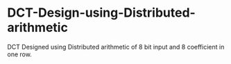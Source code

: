 # DCT-Design-using-Distributed-arithmetic
DCT Designed using Distributed arithmetic of 8 bit input and 8 coefficient in one row.
